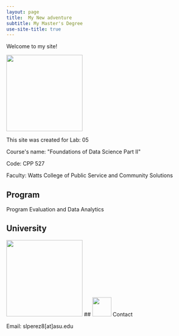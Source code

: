 ```yaml
---
layout: page
title:  My New adventure
subtitle: My Master's Degree
use-site-title: true
---
```


Welcome to my site!

<img src="../img/SF.jpg" height="200px" class="center">

This site was created for 
Lab: 05

Course's name: "Foundations of Data Science Part II" 

Code: CPP 527

Faculty: Watts College of Public Service and Community Solutions

## Program
Program Evaluation and Data Analytics

## University
<img src="..img/ASU.jpg" height="200px" class="center">
## <img src="../img/contact.png" height="50px"> Contact

Email: slperez8[at]asu.edu
```
